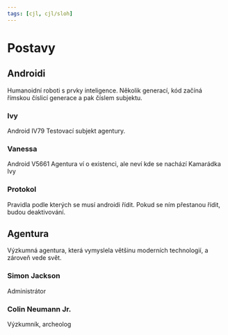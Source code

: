 ```yaml
---
tags: [cjl, cjl/sloh]
---
```

# Postavy
## Androidi
Humanoidní roboti s prvky inteligence.
Několik generací, kód začíná římskou číslicí generace a pak číslem subjektu.
### Ivy
Android IV79
Testovací subjekt agentury.
### Vanessa
Android V5661
Agentura ví o existenci, ale neví kde se nachází
Kamarádka Ivy
### Protokol
Pravidla podle kterých se musí androidi řídit. Pokud se ním přestanou řídit, budou deaktivování.
## Agentura
Výzkumná agentura, která vymyslela většinu moderních technologií, a zároveň vede svět.
### Simon Jackson
Administrátor
### Colin Neumann Jr.
Výzkumník, archeolog